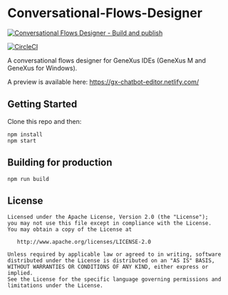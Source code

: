 # Conversational-Flows-Designer

[![Conversational Flows Designer - Build and publish](https://github.com/genexuslabs/Conversational-Flow-Designer/workflows/Conversational%20Flows%20Designer%20-%20Build%20and%20publish/badge.svg)](https://github.com/genexuslabs/Conversational-Flow-Designer/actions?query=workflow%3A%22Conversational+Flows+Designer+-+Build+and+publish%22)

[![CircleCI](https://circleci.com/gh/genexuslabs/Conversational-Flow-Designer.svg?style=svg&circle-token=452462b95f2bb84d7362b23443524c8cefb978d5)](https://circleci.com/gh/genexuslabs/Conversational-Flow-Designer)

A conversational flows designer for GeneXus IDEs (GeneXus M and GeneXus for Windows).

A preview is available here: https://gx-chatbot-editor.netlify.com/

## Getting Started

Clone this repo and then:

```
npm install
npm start
```

## Building for production

```
npm run build
```

## License

    Licensed under the Apache License, Version 2.0 (the "License");
    you may not use this file except in compliance with the License.
    You may obtain a copy of the License at

       http://www.apache.org/licenses/LICENSE-2.0

    Unless required by applicable law or agreed to in writing, software
    distributed under the License is distributed on an "AS IS" BASIS,
    WITHOUT WARRANTIES OR CONDITIONS OF ANY KIND, either express or implied.
    See the License for the specific language governing permissions and
    limitations under the License.
